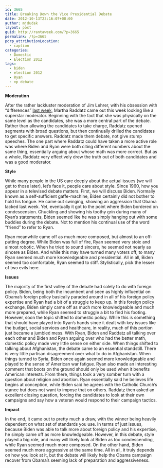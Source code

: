 ```yaml
---
id: 3665
title: Breaking Down the Vice Presidential Debate
date: 2012-10-13T23:16:07+00:00
author: mjdudak
layout: post
guid: http://rantaweek.com/?p=3665
permalink: /?p=3665
pdrp_attributionLocation:
  - caption
categories:
  - Domestic
  - Election 2012
tags:
  - biden
  - election 2012
  - Ryan
  - vp debate
---
```

**Moderation**

After the rather lackluster moderation of Jim Lehrer, with his obsession with &#8220;differences&#8221; [last week](http://rantaweek.com/a-change-in-polls-as-the-vp-debate-nears/ "A Change in Polls as the VP Debate Nears"), Martha Raddatz came out this week looking like a superstar moderator. Beginning with the fact that she was physically on the same level as the candidates, she was a more central part of the debate. Rather than allowing the candidates to take charge, Raddatz opened segments with broad questions, but then continually drilled the candidates to get specific answers. Raddatz made them debate, not give stump speeches. The one part where Raddatz could have taken a more active role was where Biden and Ryan were both citing different numbers about the same thing, essentially arguing about whose math was more correct. But as a whole, Raddatz very effectively drew the truth out of both candidates and was a good moderator.

**Style**

While many people in the US care deeply about the actual issues (we will get to those later), let&#8217;s face it, people care about style. Since 1960, how you appear in a televised debate matters. First, we will discuss Biden. Normally known as a self-sufficient gaffe-machine, Biden certainly did not bother to hold his tongue. He came out swinging, showing an aggression that Obama lacked last week. Yet, eventually it got to the point where Biden bordered on condescension. Chuckling and showing his toothy grin during many of Ryan&#8217;s statements, Biden seemed like he was simply hanging out with some buddies during the debate. Not to mention his continual use of the word &#8220;friend&#8221; to refer to Ryan.

Ryan meanwhile came off as much more composed, but almost to an off-putting degree. While Biden was full of fire, Ryan seemed very stoic and almost robotic. When he tried to sound sincere, he seemed not nearly as sincere as Biden. And while this may have turned many voters off, to many Ryan seemed much more knowledgeable and presidential. All in all, Biden seemed too comfortable, Ryan seemed to stiff. Stylistically, pick the lesser of two evils here.

**Issues**

The majority of the first volley of the debate had solely to do with foreign policy. Biden, being both the incumbent and seen as highly influential on Obama&#8217;s foreign policy basically paraded around in all of his foreign policy expertise and Ryan had a bit of a struggle to keep up. In this foreign policy exchange, Biden simply came off as much more knowledgeable and much more prepared, while Ryan seemed to struggle a bit to find his footing. However, soon the topic shifted to domestic policy. While this is something that should have played into Ryan&#8217;s hands since it dealt with key issues like the budget, social services and healthcare, in reality, much of this portion just became a jumbled mess. With Ryan, Biden and Raddatz all talking over each other and Biden and Ryan arguing over who had the better math, domestic policy made very little sense on either side. When things shifted to talking about Afghanistan, the debate came to an essential standstill. There is very little partisan disagreement over what to do in Afghanistan. When things turned to Syria, Biden once again seemed more knowledgeable and played to the sense of American war fatigue. Ryan also made an interesting comment that boots on the ground should only be used when it benefits American interests. From there, things took a very somber turn with a question about religion and abortion. Ryan essentially said he believes life begins at conception, while Biden said he agrees with the Catholic Church&#8217;s stance but does not want to impose that on others. Raddatz then asked an excellent closing question, forcing the candidates to look at their own campaigns and say how a veteran would respond to their campaign tactics.

**Impact**

In the end, it came out to pretty much a draw, with the winner being heavily dependent on what set of standards you use. In terms of just issues, because Biden was able to talk more about foreign policy and his expertise, he simply came off as more knowledgeable. However, in this debate, style played a big role, and many will likely look at Biden as too condescending, while Ryan seemed much more composed. On the other hand, Biden seemed much more aggressive at the same time. All in all, it truly depends on how you look at it, but the debate will likely help the Obama campaign recover from Obama&#8217;s seeming lack of preparation and aggressiveness.

&nbsp;